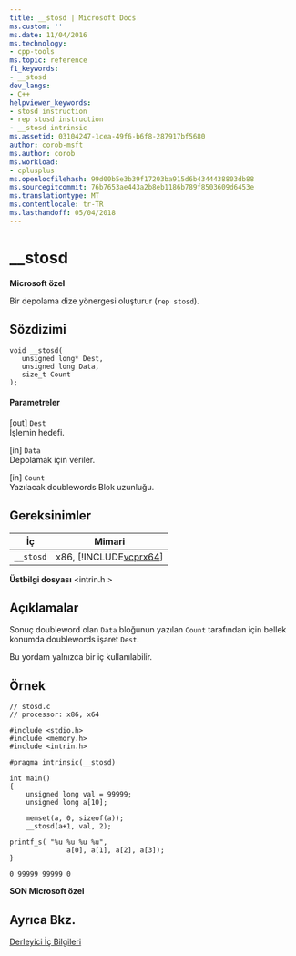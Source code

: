 ```yaml
---
title: __stosd | Microsoft Docs
ms.custom: ''
ms.date: 11/04/2016
ms.technology:
- cpp-tools
ms.topic: reference
f1_keywords:
- __stosd
dev_langs:
- C++
helpviewer_keywords:
- stosd instruction
- rep stosd instruction
- __stosd intrinsic
ms.assetid: 03104247-1cea-49f6-b6f8-287917bf5680
author: corob-msft
ms.author: corob
ms.workload:
- cplusplus
ms.openlocfilehash: 99d00b5e3b39f17203ba915d6b4344438803db88
ms.sourcegitcommit: 76b7653ae443a2b8eb1186b789f8503609d6453e
ms.translationtype: MT
ms.contentlocale: tr-TR
ms.lasthandoff: 05/04/2018
---
```

# <a name="stosd"></a>__stosd
**Microsoft özel**  
  
 Bir depolama dize yönergesi oluşturur (`rep stosd`).  
  
## <a name="syntax"></a>Sözdizimi  
  
```  
void __stosd(   
   unsigned long* Dest,   
   unsigned long Data,   
   size_t Count   
);  
```  
  
#### <a name="parameters"></a>Parametreler  
 [out] `Dest`  
 İşlemin hedefi.  
  
 [in] `Data`  
 Depolamak için veriler.  
  
 [in] `Count`  
 Yazılacak doublewords Blok uzunluğu.  
  
## <a name="requirements"></a>Gereksinimler  
  
|İç|Mimari|  
|---------------|------------------|  
|`__stosd`|x86, [!INCLUDE[vcprx64](../assembler/inline/includes/vcprx64_md.md)]|  
  
 **Üstbilgi dosyası** \<intrin.h >  
  
## <a name="remarks"></a>Açıklamalar  
 Sonuç doubleword olan `Data` bloğunun yazılan `Count` tarafından için bellek konumda doublewords işaret `Dest`.  
  
 Bu yordam yalnızca bir iç kullanılabilir.  
  
## <a name="example"></a>Örnek  
  
```  
// stosd.c  
// processor: x86, x64  
  
#include <stdio.h>  
#include <memory.h>  
#include <intrin.h>  
  
#pragma intrinsic(__stosd)  
  
int main()  
{  
    unsigned long val = 99999;  
    unsigned long a[10];  
  
    memset(a, 0, sizeof(a));  
    __stosd(a+1, val, 2);  
  
printf_s( "%u %u %u %u",  
              a[0], a[1], a[2], a[3]);   
}  
```  
  
```Output  
0 99999 99999 0  
```  
  
**SON Microsoft özel**  
  
## <a name="see-also"></a>Ayrıca Bkz.  
 [Derleyici İç Bilgileri](../intrinsics/compiler-intrinsics.md)